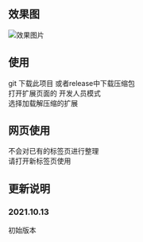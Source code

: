 ## 效果图
![效果图片](./readme/effects.gif)

## 使用  
git 下载此项目 或者release中下载压缩包  
打开扩展页面的 开发人员模式  
选择加载解压缩的扩展  

## 网页使用
不会对已有的标签页进行整理  
请打开新标签页使用  

## 更新说明
### 2021.10.13
初始版本